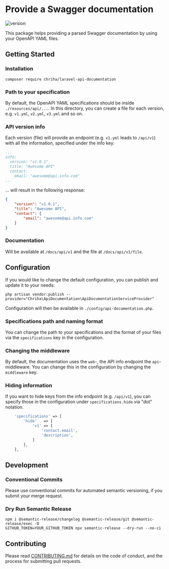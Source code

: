 # Provide a Swagger documentation

![version](https://img.shields.io/github/v/release/chriha/laravel-api-documentation)

This package helps providing a parsed Swagger documentation by using your OpenAPI YAML files.


## Getting Started

### Installation

````shell
composer require chriha/laravel-api-documentation
````

### Path to your specification

By default, the OpenAPI YAML specifications should be inside `./resources/api/...`. In this directory, you can
create a file for each version, e.g. `v1.yml`, `v2.yml`, `v3.yml` and so on.


### API version info

Each version (file) will provide an endpoint (e.g. `v1.yml` leads to `/api/v1`) with all the information, specified
under the info key:

```yaml
...
info:
  version: "v1.0.1"
  title: "Awesome API"
  contact:
    email: "awesome@api.info.com"
...
```

... will result in the following response:

```json
{
    "version": "v1.0.1",
    "title": "Awesome API",
    "contact": {
        "email": "awesome@api.info.com"
    }
}
```


### Documentation

Will be available at `/docs/api/v1` and the file at `/docs/api/v1/file`.


## Configuration

If you would like to change the default configuration, you can publish and update it to your needs:

```shell
php artisan vendor:publish --provider="Chriha\ApiDocumentation\ApiDocumentationServiceProvider"
```

Configuration will then be available in `./config/api-documentation.php`.


### Specifications path and naming format

You can change the path to your specifications and the format of your files via the `specifications` key in the
configuration.


### Changing the middleware

By default, the documentation uses the `web`-, the API info endpoint the `api`-middleware. You can change this in the
configuration by changing the `middleware` key.


### Hiding information

If you want to hide keys from the info endpoint (e.g. `/api/v1`), you can specify those in the configuration
under `specifications.hide` via "dot" notation.

```php
    'specifications' => [
        'hide'   => [
            'v1' => [
                'contact.email',
                'description',
            ]
        ],
    ],
```


## Development

### Conventional Commits

Please use conventional commits for automated semantic versioning, if you submit your merge request.


### Dry Run Semantic Release

```shell
npm i @semantic-release/changelog @semantic-release/git @semantic-release/exec -D
GITHUB_TOKEN=YOUR_GITHUB_TOKEN npx semantic-release --dry-run --no-ci
```


## Contributing

Please read [CONTRIBUTING.md](CONTRIBUTING.md) for details on the code of conduct, and the process for submitting pull requests.
